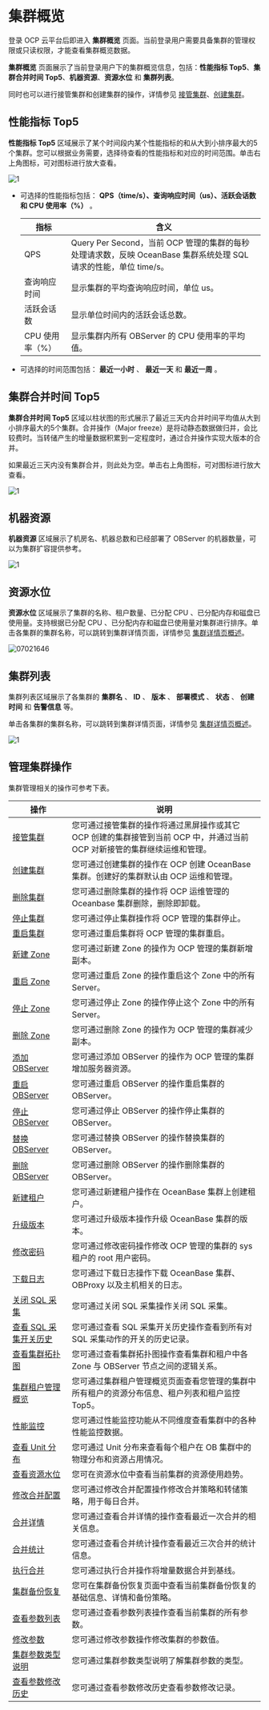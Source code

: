 集群概览
=========================

登录 OCP 云平台后即进入 **集群概览** 页面。当前登录用户需要具备集群的管理权限或只读权限，才能查看集群概览数据。

**集群概览** 页面展示了当前登录用户下的集群概览信息，包括：**性能指标 Top5**、**集群合并时间 Top5**、**机器资源**、**资源水位** 和 **集群列表**。

同时也可以进行接管集群和创建集群的操作，详情参见 [接管集群](../../4.cluster-features/2.basic-operations/1.take-over-a-cluster.md)、[创建集群](../../4.cluster-features/2.basic-operations/2.create-a-cluster-1.md)。

**性能指标 Top5**
----------------------------------

**性能指标 Top5** 区域展示了某个时间段内某个性能指标的和从大到小排序最大的5个集群。您可以根据业务需要，选择待查看的性能指标和对应的时间范围。单击右上角图标，可对图标进行放大查看。

![1](https://help-static-aliyun-doc.aliyuncs.com/assets/img/zh-CN/2965260261/p264657.png)

* 可选择的性能指标包括： **QPS（time/s）、查询响应时间（us）、活跃会话数 和 CPU 使用率（%）** 。

  |     指标     |                                       含义                                       |
  |------------|--------------------------------------------------------------------------------|
  | QPS        | Query Per Second，当前 OCP 管理的集群的每秒处理请求数，反映 OceanBase 集群系统处理 SQL 请求的性能，单位 time/s。 |
  | 查询响应时间     | 显示集群的平均查询响应时间，单位 us。                                                           |
  | 活跃会话数      | 显示单位时间内的活跃会话总数。                                                                |
  | CPU 使用率（%） | 显示集群内所有 OBServer 的 CPU 使用率的平均值。                                                |

* 可选择的时间范围包括： **最近一小时** 、 **最近一天** 和 **最近一周** 。

**集群合并时间 Top5**
------------------------------------

**集群合并时间 Top5** 区域以柱状图的形式展示了最近三天内合并时间平均值从大到小排序最大的5个集群。合并操作（Major freeze）是将动静态数据做归并，会比较费时。当转储产生的增量数据积累到一定程度时，通过合并操作实现大版本的合并。

如果最近三天内没有集群合并，则此处为空。单击右上角图标，可对图标进行放大查看。

![1](https://help-static-aliyun-doc.aliyuncs.com/assets/img/zh-CN/2965260261/p264757.png)

**机器资源**
-----------------------------

**机器资源** 区域展示了机房名、机器总数和已经部署了 OBServer 的机器数量，可以为集群扩容提供参考。

![1](https://help-static-aliyun-doc.aliyuncs.com/assets/img/zh-CN/2965260261/p264760.png)

**资源水位**
-----------------------------

**资源水位** 区域展示了集群的名称、租户数量、已分配 CPU 、已分配内存和磁盘已使用量。支持根据已分配 CPU 、已分配内存和磁盘已使用量对集群进行排序。单击各集群的集群名称，可以跳转到集群详情页面，详情参见 [集群详情页概述](3.overview-of-the-cluster-details-page.md)。

![07021646](https://help-static-aliyun-doc.aliyuncs.com/assets/img/zh-CN/6765745261/p291083.png)

**集群列表**
-----------------------------

集群列表区域展示了各集群的 **集群名** 、 **ID** 、 **版本** 、 **部署模式** 、 **状态** 、 **创建时间** 和 **告警信息** 等。

单击各集群的集群名称，可以跳转到集群详情页面，详情参见 [集群详情页概述](3.overview-of-the-cluster-details-page.md)。

![1](https://help-static-aliyun-doc.aliyuncs.com/assets/img/zh-CN/2965260261/p264775.png)

管理集群操作
---------------------------

集群管理相关的操作可参考下表。

|                                 操作                                  |                                      说明                                      |
|---------------------------------------------------------------------|------------------------------------------------------------------------------|
| [接管集群](../../4.cluster-features/2.basic-operations/1.take-over-a-cluster.md)                 | 您可通过接管集群的操作将通过黑屏操作或其它 OCP 创建的集群接管到当前 OCP 中，并通过当前 OCP 对新接管的集群继续运维和管理。         |
| [创建集群](../../4.cluster-features/2.basic-operations/2.create-a-cluster-1.md)                 | 您可通过创建集群的操作在 OCP 创建 OceanBase 集群。创建好的集群默认由 OCP 运维和管理。                        |
| [删除集群](../../4.cluster-features/2.basic-operations/3.delete-a-cluster-1.md)                 | 您可通过删除集群的操作将 OCP 运维管理的 Oceanbase 集群删除，删除即卸载。                                 |
| [停止集群](../../4.cluster-features/2.basic-operations/4.stop-a-cluster-1.md)                 | 您可通过停止集群操作将 OCP 管理的集群停止。                                                     |
| [重启集群](../../4.cluster-features/2.basic-operations/5.restart-a-cluster-1.md)                 | 您可通过重启集群将 OCP 管理的集群重启。                                                       |
| [新建 Zone](../../4.cluster-features/2.basic-operations/6.manage-a-zone/1.create-zone-1.md)              | 您可通过新建 Zone 的操作为 OCP 管理的集群新增副本。                                              |
| [重启 Zone](../../4.cluster-features/2.basic-operations/6.manage-a-zone/2.restart-zone.md)              | 您可通过重启 Zone 的操作重启这个 Zone 中的所有 Server。                                        |
| [停止 Zone](../../4.cluster-features/2.basic-operations/6.manage-a-zone/3.stop-zone.md)              | 您可通过停止 Zone 的操作停止这个 Zone 中的所有 Server。                                        |
| [删除 Zone](../../4.cluster-features/2.basic-operations/6.manage-a-zone/4.delete-a-zone.md)              | 您可通过删除 Zone 的操作为 OCP 管理的集群减少副本。                                              |
| [添加 OBServer](../../4.cluster-features/2.basic-operations/7.manage-observer/1.add-an-observer.md)          | 您可通过添加 OBServer 的操作为 OCP 管理的集群增加服务器资源。                                       |
| [重启 OBServer](../../4.cluster-features/2.basic-operations/7.manage-observer/2.restart-observer.md)          | 您可通过重启 OBServer 的操作重启集群的 OBServer。                                           |
| [停止 OBServer](../../4.cluster-features/2.basic-operations/7.manage-observer/3.stop-observer.md)          | 您可通过停止 OBServer 的操作停止集群的 OBServer。                                           |
| [替换 OBServer](../../4.cluster-features/2.basic-operations/7.manage-observer/5.replace-observer.md)          | 您可通过替换 OBServer 的操作替换集群的 OBServer。                                           |
| [删除 OBServer](../../4.cluster-features/2.basic-operations/7.manage-observer/6.delete-observer.md)          | 您可通过删除 OBServer 的操作删除集群的 OBServer。                                           |
| [新建租户](../../5.tenant-functions/2.manage-basic-tenant-operations/1.create-a-tenant-3.md)                 | 您可通过新建租户操作在 OceanBase 集群上创建租户。                                               |
| [升级版本](../../4.cluster-features/2.basic-operations/8.upgrade-version-1.md)                 | 您可通过升级版本操作升级 OceanBase 集群的版本。                                                |
| [修改密码](../../4.cluster-features/2.basic-operations/9.change-password-2.md)                 | 您可通过修改密码操作修改 OCP 管理的集群的 sys 租户的 root 用户密码。                                   |
| [下载日志](../../4.cluster-features/2.basic-operations/10.download-log.md)                 | 您可通过下载日志操作下载 OceanBase 集群、OBProxy 以及主机相关的日志。                                 |
| [关闭 SQL 采集](../../4.cluster-features/2.basic-operations/11.disable-sql-collection.md)            | 您可通过关闭 SQL 采集操作关闭 SQL 采集。                                                    |
| [查看 SQL 采集开关历史](../../4.cluster-features/2.basic-operations/12.view-the-sql-collection-switch-history.md)        | 您可通过查看 SQL 采集开关历史操作查看到所有对 SQL 采集动作的开关的历史记录。                                  |
| [查看集群拓扑图](../../4.cluster-features/3.view-the-topology-of-a-cluster.md)              | 您可通过查看集群拓扑图操作查看集群和租户中各 Zone 与 OBServer 节点之间的逻辑关系。                            |
| [集群租户管理概览](../../4.cluster-features/4.overview-of-cluster-tenant-management.md)             | 您可通过集群租户管理概览页面查看您管理的集群中所有租户的资源分布信息、租户列表和租户监控 Top5。                           |
| [性能监控](../../4.cluster-features/5.performance-monitoring-1.md)                 | 您可通过性能监控功能从不同维度查看集群中的各种性能监控数据。                                               |
| [查看 Unit 分布](../../4.cluster-features/6.cluster-resource-management/1.view-the-unit-distribution.md)           | 您可通过 Unit 分布来查看每个租户在 OB 集群中的物理分布和资源占用情况。                                     |
| [查看资源水位](../../4.cluster-features/6.cluster-resource-management/2.view-resource-usage.md)               | 您可在资源水位中查看当前集群的资源使用趋势。                                                       |
| [修改合并配置](../../4.cluster-features/7.merge-management/1.modify-a-merge-configuration-1.md)               | 您可通过修改合并配置操作修改合并策略和转储策略，用于每日合并。                                              |
| [合并详情](../../4.cluster-features/7.merge-management/2.merge-details-1.md)                 | 您可通过查看合并详情的操作查看最近一次合并的相关信息。                                                  |
| [合并统计](../../4.cluster-features/7.merge-management/3.merging-statistics-1.md)                 | 您可通过查看合并统计操作查看最近三次合并的统计信息。                                                   |
| [执行合并](../../4.cluster-features/7.merge-management/4.perform-merge-1.md)                 | 您可通过执行合并操作将增量数据合并到基线。                                                        |
| [集群备份恢复](../../4.cluster-features/8.cluster-backup-and-recovery.md)               | 您可在集群备份恢复页面中查看当前集群备份恢复的基础信息、详情和备份策略。                                         |
| [查看参数列表](../../4.cluster-features/9.parameters-1/1.view-the-parameter-list-2.md)               | 您可通过查看参数列表操作查看当前集群的所有参数。                                                     |
| [修改参数](../../4.cluster-features/9.parameters-1/2.modify-parameters-2.md)                 | 您可通过修改参数操作修改集群的参数值。                                                          |
| [集群参数类型说明](../../4.cluster-features/9.parameters-1/3.cluster-parameter-type-1.md)             | 您可通过集群参数类型说明了解集群参数的类型。                                                       |
| [查看参数修改历史](../../4.cluster-features/9.parameters-1/4.view-parameter-modification-history-2.md)             | 您可通过查看参数修改历史查看参数修改记录。                                                        |
